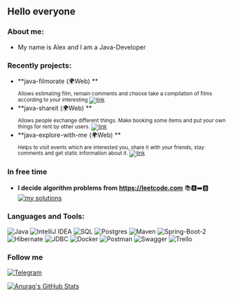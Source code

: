 ## Hello everyone 

### About me:
* My name is Alex and I am a Java-Developer

### Recently projects:

* **java-filmorate (🌍Web) ** \
<sub>Allows estimating film, remain comments and 
choose take a compilation of films according to your interesting [![link](https://img.shields.io/badge/-link-orange?style=?style=plastic&logo=appveyor&logo=)](https://github.com/AlexKlinkov/java-filmorate) </sub>
* **java-shareit (🌍Web) ** \
<sub>Allows people exchange different things. 
Make booking some items and put your own things for rent 
by other users. [![link](https://img.shields.io/badge/-link-orange?style=?style=plastic&logo=appveyor&logo=)](https://github.com/AlexKlinkov/java-shareit) </sub>
* **java-explore-with-me (🌍Web) ** \
<sub>Helps to visit events which are interested you, 
share it with your friends, stay comments and get static information about it. [![link](https://img.shields.io/badge/-link-orange?style=?style=plastic&logo=appveyor&logo=)](https://github.com/AlexKlinkov/java-explore-with-me) </sub>

### In free time
* **I decide algorithm problems from https://leetcode.com** 📚🅰️➡️🅱️ \
[![my solutions](https://img.shields.io/badge/-MY_SOLUTIONS-blueviolet?style=?style=flat-square&logo=appveyor&logo=)](https://github.com/AlexKlinkov/leetcode)
### Languages and Tools:
![Java](https://img.shields.io/badge/-Java-red?style=for-the-badge&logo=oracle)
![IntelliJ IDEA](https://img.shields.io/badge/IntelliJIDEA-000000.svg?style=for-the-badge&logo=intellij-idea&logoColor=white)
![SQL](https://img.shields.io/badge/-SQL-ed?style=for-the-badge&logo=PostgreSql)
![Postgres](https://img.shields.io/badge/postgres-%23316192.svg?style=for-the-badge&logo=postgresql&logoColor=white)
![Maven](https://img.shields.io/badge/-Maven-pink?style=for-the-badge&logo=apacheMaven)
![Spring-Boot-2](https://img.shields.io/badge/spring_boot-%236DB33F.svg?style=for-the-badge&logo=spring&logoColor=white)
![Hibernate](https://img.shields.io/badge/-Hibernate-9cf?style=for-the-badge&logo=hibernate)
![JDBC](https://img.shields.io/badge/JDBC-F80000?style=for-the-badge&logo=oracle&logoColor=white)
![Docker](https://img.shields.io/badge/docker-%230db7ed.svg?style=for-the-badge&logo=docker&logoColor=white)
![Postman](https://img.shields.io/badge/Postman-FF6C37?style=for-the-badge&logo=postman&logoColor=white)
![Swagger](https://img.shields.io/badge/-Swagger-%23Clojure?style=for-the-badge&logo=swagger&logoColor=white)
![Trello](https://img.shields.io/badge/Trello-%23026AA7.svg?style=for-the-badge&logo=Trello&logoColor=white)

### Follow me
[![Telegram](https://img.shields.io/badge/-Telegram-blue?style=for-the-badge&logo=telegram)](https://t.me/Alex_Alex00)

[![Anurag's GitHub Stats](https://github-readme-stats.vercel.app/api?username=AlexKlinkov&show_icons=true&theme=radical)](https://github.com/anuraghazra/github-readme-stats)

